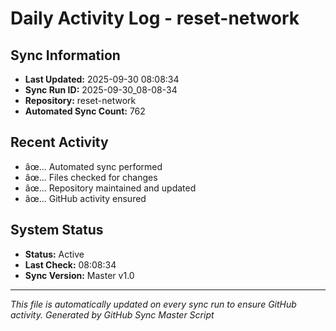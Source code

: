 ﻿# Daily Activity Log - reset-network

## Sync Information
- **Last Updated:** 2025-09-30 08:08:34
- **Sync Run ID:** 2025-09-30_08-08-34
- **Repository:** reset-network
- **Automated Sync Count:** 762

## Recent Activity
- âœ… Automated sync performed
- âœ… Files checked for changes
- âœ… Repository maintained and updated
- âœ… GitHub activity ensured

## System Status
- **Status:** Active
- **Last Check:** 08:08:34
- **Sync Version:** Master v1.0

---
*This file is automatically updated on every sync run to ensure GitHub activity.*
*Generated by GitHub Sync Master Script*
